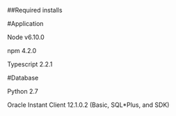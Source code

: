 ##Required installs

#Application

Node v6.10.0

npm 4.2.0

Typescript 2.2.1

#Database

Python 2.7

Oracle Instant Client 12.1.0.2 (Basic, SQL*Plus, and SDK)
